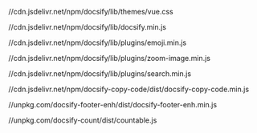 //cdn.jsdelivr.net/npm/docsify/lib/themes/vue.css

//cdn.jsdelivr.net/npm/docsify/lib/docsify.min.js

//cdn.jsdelivr.net/npm/docsify/lib/plugins/emoji.min.js

//cdn.jsdelivr.net/npm/docsify/lib/plugins/zoom-image.min.js

//cdn.jsdelivr.net/npm/docsify/lib/plugins/search.min.js

//cdn.jsdelivr.net/npm/docsify-copy-code/dist/docsify-copy-code.min.js

//unpkg.com/docsify-footer-enh/dist/docsify-footer-enh.min.js

//unpkg.com/docsify-count/dist/countable.js